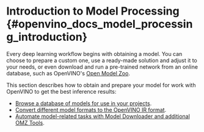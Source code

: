 # Introduction to Model Processing {#openvino_docs_model_processing_introduction}

Every deep learning workflow begins with obtaining a model. You can choose to prepare a custom one, use a ready-made solution and adjust it to your needs, or even download and run a pre-trained network from an online database, such as OpenVINO's [Open Model Zoo](../model_zoo.md).  

This section describes how to obtain and prepare your model for work with OpenVINO to get the best inference results:
* [Browse a database of models for use in your projects](../model_zoo.md).
* [Convert different model formats to the OpenVINO IR format](../MO_DG/Deep_Learning_Model_Optimizer_DevGuide.md).
* [Automate model-related tasks with Model Downloader and additional OMZ Tools](https://docs.openvino.ai/latest/omz_tools_downloader.html).




